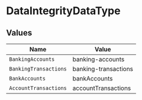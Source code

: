 # DataIntegrityDataType


## Values

| Name                  | Value                 |
| --------------------- | --------------------- |
| `BankingAccounts`     | banking-accounts      |
| `BankingTransactions` | banking-transactions  |
| `BankAccounts`        | bankAccounts          |
| `AccountTransactions` | accountTransactions   |
